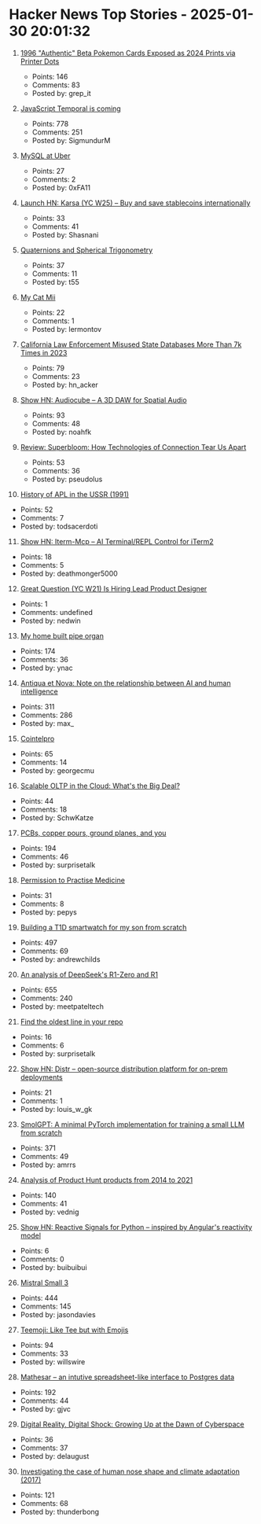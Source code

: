 # Hacker News Top Stories - 2025-01-30 20:01:32

1. [1996 "Authentic" Beta Pokemon Cards Exposed as 2024 Prints via Printer Dots](https://www.elitefourum.com/t/many-of-the-pokemon-playtest-cards-were-likely-printed-in-2024/52421)
   - Points: 146
   - Comments: 83
   - Posted by: grep_it

2. [JavaScript Temporal is coming](https://developer.mozilla.org/en-US/blog/javascript-temporal-is-coming/)
   - Points: 778
   - Comments: 251
   - Posted by: SigmundurM

3. [MySQL at Uber](https://www.uber.com/blog/mysql-at-uber/)
   - Points: 27
   - Comments: 2
   - Posted by: 0xFA11

4. [Launch HN: Karsa (YC W25) – Buy and save stablecoins internationally](undefined)
   - Points: 33
   - Comments: 41
   - Posted by: Shasnani

5. [Quaternions and Spherical Trigonometry](https://terrytao.wordpress.com/2024/12/19/quaternions-and-spherical-trigonometry/)
   - Points: 37
   - Comments: 11
   - Posted by: t55

6. [My Cat Mii](https://www.theparisreview.org/blog/2025/01/20/my-cat-mii/)
   - Points: 22
   - Comments: 1
   - Posted by: lermontov

7. [California Law Enforcement Misused State Databases More Than 7k Times in 2023](https://www.eff.org/deeplinks/2025/01/california-police-misused-state-databases-more-7000-times-2023)
   - Points: 79
   - Comments: 23
   - Posted by: hn_acker

8. [Show HN: Audiocube – A 3D DAW for Spatial Audio](https://www.audiocube.app)
   - Points: 93
   - Comments: 48
   - Posted by: noahfk

9. [Review: Superbloom: How Technologies of Connection Tear Us Apart](https://lareviewofbooks.org/article/the-case-for-kicking-the-stone/)
   - Points: 53
   - Comments: 36
   - Posted by: pseudolus

10. [History of APL in the USSR (1991)](https://dl.acm.org/doi/10.1145/130647.130656)
   - Points: 52
   - Comments: 7
   - Posted by: todsacerdoti

11. [Show HN: Iterm-Mcp – AI Terminal/REPL Control for iTerm2](https://github.com/ferrislucas/iterm-mcp)
   - Points: 18
   - Comments: 5
   - Posted by: deathmonger5000

12. [Great Question (YC W21) Is Hiring Lead Product Designer](https://www.ycombinator.com/companies/great-question/jobs/T5RTrue-lead-product-designer)
   - Points: 1
   - Comments: undefined
   - Posted by: nedwin

13. [My home built pipe organ](https://www.sentex.ca/~mwandel/organ/organ.html)
   - Points: 174
   - Comments: 36
   - Posted by: ynac

14. [Antiqua et Nova: Note on the relationship between AI and human intelligence](https://www.vatican.va/roman_curia/congregations/cfaith/documents/rc_ddf_doc_20250128_antiqua-et-nova_en.html)
   - Points: 311
   - Comments: 286
   - Posted by: max_

15. [Cointelpro](https://en.wikipedia.org/wiki/COINTELPRO)
   - Points: 65
   - Comments: 14
   - Posted by: georgecmu

16. [Scalable OLTP in the Cloud: What's the Big Deal?](http://muratbuffalo.blogspot.com/2024/01/scalable-oltp-in-cloud-whats-big-deal.html)
   - Points: 44
   - Comments: 18
   - Posted by: SchwKatze

17. [PCBs, copper pours, ground planes, and you](https://lcamtuf.substack.com/p/pcbs-ground-planes-and-you)
   - Points: 194
   - Comments: 46
   - Posted by: surprisetalk

18. [Permission to Practise Medicine](https://blogs.bl.uk/digitisedmanuscripts/2025/01/permission-to-practise-medicine.html)
   - Points: 31
   - Comments: 8
   - Posted by: pepys

19. [Building a T1D smartwatch for my son from scratch](https://andrewchilds.com/posts/building-a-t1d-smartwatch-from-scratch)
   - Points: 497
   - Comments: 69
   - Posted by: andrewchilds

20. [An analysis of DeepSeek's R1-Zero and R1](https://arcprize.org/blog/r1-zero-r1-results-analysis)
   - Points: 655
   - Comments: 240
   - Posted by: meetpateltech

21. [Find the oldest line in your repo](https://milofultz.com/2025-01-26-find-the-oldest-line-in-your-repo.html)
   - Points: 16
   - Comments: 6
   - Posted by: surprisetalk

22. [Show HN: Distr – open-source distribution platform for on-prem deployments](https://github.com/glasskube/distr)
   - Points: 21
   - Comments: 1
   - Posted by: louis_w_gk

23. [SmolGPT: A minimal PyTorch implementation for training a small LLM from scratch](https://github.com/Om-Alve/smolGPT)
   - Points: 371
   - Comments: 49
   - Posted by: amrrs

24. [Analysis of Product Hunt products from 2014 to 2021](https://components.one/posts/gamer-and-nihilist-product-hunt)
   - Points: 140
   - Comments: 41
   - Posted by: vednig

25. [Show HN: Reactive Signals for Python – inspired by Angular's reactivity model](https://github.com/buiapp/reaktiv)
   - Points: 6
   - Comments: 0
   - Posted by: buibuibui

26. [Mistral Small 3](https://mistral.ai/news/mistral-small-3/)
   - Points: 444
   - Comments: 145
   - Posted by: jasondavies

27. [Teemoji: Like Tee but with Emojis](https://github.com/willswire/teemoji)
   - Points: 94
   - Comments: 33
   - Posted by: willswire

28. [Mathesar – an intutive spreadsheet-like interface to Postgres data](https://github.com/mathesar-foundation/mathesar)
   - Points: 192
   - Comments: 44
   - Posted by: gjvc

29. [Digital Reality, Digital Shock: Growing Up at the Dawn of Cyberspace](https://www.chrbutler.com/digital-reality-digital-shock)
   - Points: 36
   - Comments: 37
   - Posted by: delaugust

30. [Investigating the case of human nose shape and climate adaptation (2017)](https://journals.plos.org/plosgenetics/article?id=10.1371/journal.pgen.1006616)
   - Points: 121
   - Comments: 68
   - Posted by: thunderbong

